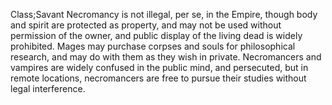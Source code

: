 Class;Savant
Necromancy is not illegal, per se, in the Empire, though body and spirit are protected as property, and may not be used without permission of the owner, and public display of the living dead is widely prohibited. Mages may purchase corpses and souls for philosophical research, and may do with them as they wish in private. Necromancers and vampires are widely confused in the public mind, and persecuted, but in remote locations, necromancers are free to pursue their studies without legal interference.